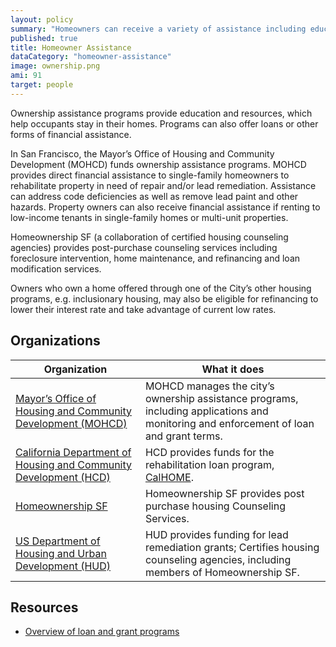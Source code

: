 ```yaml
---
layout: policy
summary: "Homeowners can receive a variety of assistance including education, grants, and loans to help them be successful homeowners."
published: true
title: Homeowner Assistance
dataCategory: "homeowner-assistance"
image: ownership.png
ami: 91
target: people
---
```


Ownership assistance programs provide education and resources, which help occupants stay in their homes. Programs can also offer loans or other forms of financial assistance.

In San Francisco, the Mayor’s Office of Housing and Community Development (MOHCD) funds ownership assistance programs. MOHCD provides direct financial assistance to single-family homeowners to rehabilitate property in need of repair and/or lead remediation. Assistance can address code deficiencies as well as remove lead paint and other hazards. Property owners can also receive financial assistance if renting to low-income tenants in single-family homes or multi-unit properties.

Homeownership SF (a collaboration of certified housing counseling agencies) provides post-purchase counseling services including foreclosure intervention, home maintenance, and refinancing and loan modification services.

Owners who own a home offered through one of the City’s other housing programs, e.g. inclusionary housing, may also be eligible for refinancing to lower their interest rate and take advantage of current low rates.

## Organizations
Organization | What it does
-------------|--------------
[Mayor’s Office of Housing and Community Development (MOHCD)](http://sf-moh.org/)	| MOHCD manages the city’s ownership assistance programs, including applications and monitoring and enforcement of loan and grant terms.
[California Department of Housing and Community Development (HCD)](http://www.hcd.ca.gov/) | HCD provides funds for the rehabilitation loan program, [CalHOME](http://www.hcd.ca.gov/fa/calhome/).
[Homeownership SF](http://www.homeownershipsf.org/) |Homeownership SF provides post purchase housing Counseling Services.
[US Department of Housing and Urban Development (HUD)](http://portal.hud.gov/hudportal/HUD) |HUD provides funding for lead remediation grants; Certifies housing counseling agencies, including members of Homeownership SF.

## Resources

- [Overview of loan and grant programs](http://sfmohcd.org/index.aspx?page=274)